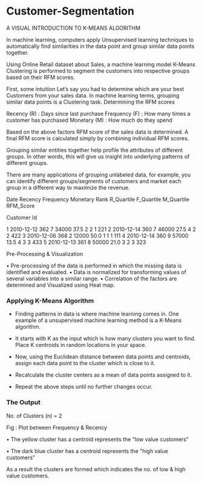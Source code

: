 # Customer-Segmentation

A VISUAL INTRODUCTION TO K-MEANS ALGORITHM

In machine learning, computers apply Unsupervised learning techniques to automatically find similarities in the data point and group similar data points together.

Using Online Retail dataset about Sales, a machine learning model K-Means Clustering is performed to segment the customers into respective groups based on their RFM scores.

First, some intuition
Let’s say you had to determine which are your best Customers from your sales data. In machine learning terms, grouping similar data points is a Clustering task.
Determining the RFM scores

Recency    (R) : Days since last purchase
Frequency (F) : How many times a customer has purchased 
Monetary  (M) : How much do they spend

Based on the above factors RFM score of the sales data is determined. A final RFM score is calculated simply by combining individual RFM scores.

Grouping similar entities together help profile the attributes of different groups. In other words, this will give us insight into underlying patterns of different groups.

There are many applications of grouping unlabeled data, for example, you can identify different groups/segments of customers and market each group in a different way to maximize the revenue.


Date	Recency	Frequency	Monetary	Rank	R_Quartile	F_Quartile	M_Quartile	RFM_Score

Customer Id			

1	2010-12-12	362	7	34000	37.5	2	2	1	221
2	2010-12-14	360	7	46000	27.5	4	2	2	422
3	2010-12-06	368	2	12000	50.0	1	1	1	111
4	2010-12-14	360	9	57000	13.5	4	3	3	433
5	2010-12-13	361	8	50000	21.0	3	2	3	323


Pre-Processing & Visualization

•	Pre-processing of the data is performed in which the missing data is identified and evaluated.
•	Data is normalized for transforming values of several variables into a similar range.
•	Correlation of the factors are determined and Visualized using Heat map.

 

### Applying K-Means Algorithm
- Finding patterns in data is where machine learning comes in. One example of a unsupervised machine learning method is a K-Means algorithm.

- It starts with K as the input which is how many clusters you want to find. Place K centroids in random locations in your space.

- Now, using the Euclidean distance between data points and centroids, assign each data point to the cluster which is close to it. 

- Recalculate the cluster centers as a mean of data points assigned to it.

- Repeat the above steps until no further changes occur.


### The Output
No. of Clusters (n) = 2
 
Fig : Plot between Frequency & Recency

•	The yellow cluster has a centroid represents the "low value customers"

•	The dark blue cluster has a centroid represents the "high value customers"


As a result the clusters are formed which indicates the no. of low & high value customers.
